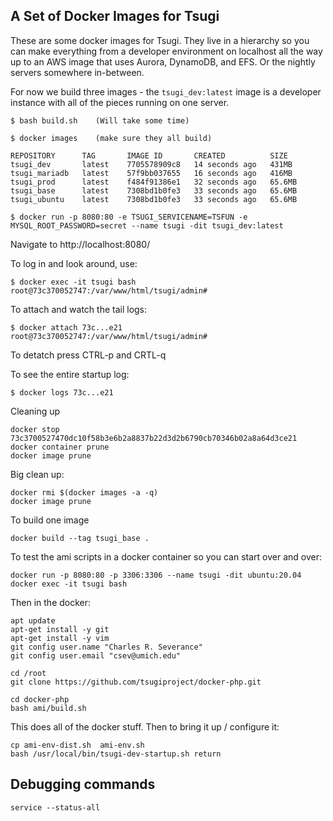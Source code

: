 A Set of Docker Images for Tsugi
--------------------------------

These are some docker images for Tsugi.  They live in a hierarchy so you can make
everything from a developer environment on localhost all the way up to an AWS image
that uses Aurora, DynamoDB, and EFS.  Or the nightly servers somewhere in-between.


For now we build three images - the `tsugi_dev:latest` image is a developer instance
with all of the pieces running on one server.

    $ bash build.sh    (Will take some time)

    $ docker images    (make sure they all build)

    REPOSITORY      TAG       IMAGE ID       CREATED          SIZE
    tsugi_dev       latest    7705578909c8   14 seconds ago   431MB
    tsugi_mariadb   latest    57f9bb037655   16 seconds ago   416MB
    tsugi_prod      latest    f484f91386e1   32 seconds ago   65.6MB
    tsugi_base      latest    7308bd1b0fe3   33 seconds ago   65.6MB
    tsugi_ubuntu    latest    7308bd1b0fe3   33 seconds ago   65.6MB

    $ docker run -p 8080:80 -e TSUGI_SERVICENAME=TSFUN -e MYSQL_ROOT_PASSWORD=secret --name tsugi -dit tsugi_dev:latest

Navigate to http://localhost:8080/

To log in and look around, use:

    $ docker exec -it tsugi bash
    root@73c370052747:/var/www/html/tsugi/admin# 

To attach and watch the tail logs:

    $ docker attach 73c...e21
    root@73c370052747:/var/www/html/tsugi/admin# 

To detatch press CTRL-p and CRTL-q

To see the entire startup log:

    $ docker logs 73c...e21

Cleaning up

    docker stop 73c3700527470dc10f58b3e6b2a8837b22d3d2b6790cb70346b02a8a64d3ce21
    docker container prune
    docker image prune

Big clean up:

    docker rmi $(docker images -a -q)
    docker image prune

To build one image

    docker build --tag tsugi_base .

To test the ami scripts in a docker container so you can start over and over:

    docker run -p 8080:80 -p 3306:3306 --name tsugi -dit ubuntu:20.04
    docker exec -it tsugi bash

Then in the docker:

    apt update
    apt-get install -y git
    apt-get install -y vim
    git config user.name "Charles R. Severance"
    git config user.email "csev@umich.edu"

    cd /root
    git clone https://github.com/tsugiproject/docker-php.git

    cd docker-php
    bash ami/build.sh 

This does all of the docker stuff.  Then to bring it up / configure it:

    cp ami-env-dist.sh  ami-env.sh
    bash /usr/local/bin/tsugi-dev-startup.sh return


Debugging commands
------------------

    service --status-all

